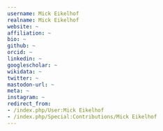 ```yaml
---
username: Mick Eikelhof
realname: Mick Eikelhof
website: ~
affiliation: ~
bio: ~
github: ~
orcid: ~
linkedin: ~
googlescholar: ~
wikidata: ~
twitter: ~
mastodon-url: ~
meta: ~
instagram: ~
redirect_from:
- /index.php/User:Mick Eikelhof
- /index.php/Special:Contributions/Mick Eikelhof
---
```

